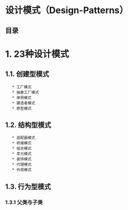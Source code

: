 # 设计模式（Design-Patterns）

目录
---

# 1. 23种设计模式

## 1.1. 创建型模式

       * 工厂模式
       * 抽象工厂模式
       * 单例模式
       * 建造者模式
       * 原型模式
  
## 1.2. 结构型模式
  
       * 适配器模式
       * 桥接模式
       * 组合模式
       * 享元模式
       * 装饰模式
       * 代理模式
       * 外观模式
      
## 1.3. 行为型模式

### 1.3.1  父类与子类

          
       
